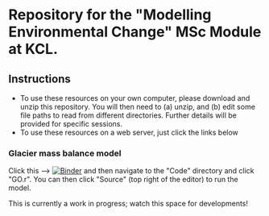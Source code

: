 # Repository for the "Modelling Environmental Change" MSc Module at KCL.

## Instructions 

* To use these resources on your own computer, please download and unzip this repository. You will then need to (a) unzip, and (b) edit some file paths to read from different directories. Further details will be provided for specific sessions. 
* To use these resources on a web server, just click the links below 

### Glacier mass balance model 

Click this --> [![Binder](https://mybinder.org/badge_logo.svg)](https://mybinder.org/v2/gh/climatom/MEC/main?urlpath=rstudio) and then navigate to the "Code" directory and click "GO.r". You can then click "Source" (top right of the editor) to run the model. 


This is currently a work in progress; watch this space for developments!
